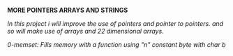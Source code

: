**MORE POINTERS ARRAYS AND STRINGS**

*In this project i will improve the use of pointers and pointer to pointers.*
*and so will make use of arrays and 22 dimensional arrays.*

*0-memset: Fills memory with a function using "n" constant byte with char b*